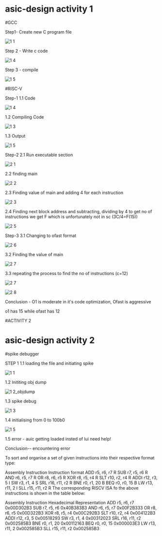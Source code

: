 # asic-design activity 1

#GCC

Step1- Create new C program file

  ![1 1](https://github.com/user-attachments/assets/7ec05b8b-34fa-46c7-b890-dac290cd7dae)

Step 2 -  Write c code

  ![1 4](https://github.com/user-attachments/assets/e6b02d83-485e-414b-95f9-cf88dd4327c0)

Step 3 - compile

  ![1 5](https://github.com/user-attachments/assets/cfa23467-17c1-402e-a931-506464f9dfaa)



#RISC-V

Step-1
  1.1 Code
  
  ![1 4](https://github.com/user-attachments/assets/6c5df5b5-24b2-4dd9-9344-c5f04b935e6b)
    
  1.2  Compiling Code
  
   ![1 3](https://github.com/user-attachments/assets/95bee535-0fa2-4bad-bbfb-db1d41579e78)
    
  1.3 Output
  
   ![1 5](https://github.com/user-attachments/assets/87e46ee5-f90b-4de2-895a-5b9380fa14ea)
    
    
Step-2
  2.1 Run executable section
  
  ![2 1](https://github.com/user-attachments/assets/7a83d899-cd10-4dca-9812-c5be86fa5b6f)

  2.2 finding main  
  
   ![2 2](https://github.com/user-attachments/assets/6169b3fd-44b8-4463-9b02-e216d843412f)
    
  2.3 Finding value of main and adding 4 for each instruction
  
  ![2 3](https://github.com/user-attachments/assets/46d8bbcb-d963-491a-8e59-2bf31958612c)
    
  2.4 Finding next block address and subtracting, dividing by 4 to get no of instructions
  we get F which is unfortunately not in sc (3C/4=F(15))
  
  ![2 5](https://github.com/user-attachments/assets/d62c5c6e-ba1c-4c0e-9a44-414a59f50c2d)
    
Step-3 
3.1 Changing to ofast format

  ![2 6](https://github.com/user-attachments/assets/56b77bb6-2178-4ab4-942f-6e312f3b9a60)
    
3.2 Finding the value of main

   ![2 7](https://github.com/user-attachments/assets/b217261d-18ad-4d94-94f6-efad265b92be)
    
3.3 repeating the process to find the no of instructions (c=12)

  ![2 7](https://github.com/user-attachments/assets/3e17fa26-1ca3-4548-9a69-a0213f8e0d29)

  ![2 8](https://github.com/user-attachments/assets/ab22662a-e704-4f93-b8ee-7d3a96bf7961)


Conclusion -
  O1 is moderate in it's code optimization, Ofast is aggressive
  
  o1 has 15 while ofast has 12


  #ACTIVITY 2

  # asic-design activity 2
#spike debugger

STEP 1
  1.1 loading the file and initiating spike
  
  ![1 1](https://github.com/user-attachments/assets/cf532c70-b9fd-44b1-9d9d-5db14a0e3458)

  1.2 Inititing obj dump
  
  ![1 2_objdump](https://github.com/user-attachments/assets/e47a7bc6-a24c-4fe0-8625-0ce3a9c079f7)
  
  1.3 spike debug
  
  ![1 3](https://github.com/user-attachments/assets/a54f15b1-088d-4460-8615-7a6c40fa6089)

  1.4 initialising from 0 to 100b0
  
  ![1 5](https://github.com/user-attachments/assets/defbffca-b603-45c2-992b-7ec7ca7141c3)

  1.5 error - auic getting loaded insted of lui need help!
  
Conclusion-- encountering error





 To sort and organise a set of given instructions into their respective format type:

Assembly Instruction	Instruction format
ADD r5, r6, r7	R
SUB r7, r5, r6	R
AND r6, r5, r7	R
OR r8, r6, r5	R
XOR r8, r5, r4	R
SLT r10, r2, r4	R
ADDI r12, r3, 5	I
SW r3, r1, 4	S
SRL r16, r11, r2	R
BNE r0, r1, 20	B
BEQ r0, r0, 15	B
LW r13, r11, 2	I
SLL r15, r11, r2	R
The corresponding RISCV ISA fo the above instructions is shown in the table below:

Assembly Instruction	Hexadecimal Representation
ADD r5, r6, r7	0x00D302B3
SUB r7, r5, r6	0x40B383B3
AND r6, r5, r7	0x00F2B333
OR r8, r6, r5	0x00D322B3
XOR r8, r5, r4	0x00C292B3
SLT r10, r2, r4	0x004122B3
ADDI r12, r3, 5	0x00518293
SW r3, r1, 4	0x00312023
SRL r16, r11, r2	0x002585B3
BNE r0, r1, 20	0x00112163
BEQ r0, r0, 15	0x000003E3
LW r13, r11, 2	0x002585B3
SLL r15, r11, r2	0x002585B3 


    
   







  
